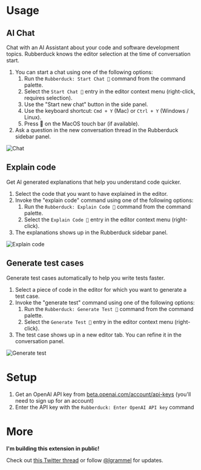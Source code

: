 # Usage

## AI Chat

Chat with an AI Assistant about your code and software development topics. Rubberduck knows the editor selection at the time of conversation start.

1. You can start a chat using one of the following options:
   1. Run the `Rubberduck: Start Chat 💬` command from the command palette.
   1. Select the `Start Chat 💬` entry in the editor context menu (right-click, requires selection).
   1. Use the "Start new chat" button in the side panel.
   1. Use the keyboard shortcut: `Cmd + Y` (Mac) or `Ctrl + Y` (Windows / Linux).
   1. Press 💬 on the MacOS touch bar (if available).
2. Ask a question in the new conversation thread in the Rubberduck sidebar panel.

![Chat](https://raw.githubusercontent.com/rubberduck-ai/rubberduck-vscode/main/app/vscode/asset/media/screenshot-start-chat.png)

## Explain code

Get AI generated explanations that help you understand code quicker.

1. Select the code that you want to have explained in the editor.
2. Invoke the "explain code" command using one of the following options:
   1. Run the `Rubberduck: Explain Code 💬` command from the command palette.
   1. Select the `Explain Code 💬` entry in the editor context menu (right-click).
3. The explanations shows up in the Rubberduck sidebar panel.

![Explain code](https://raw.githubusercontent.com/rubberduck-ai/rubberduck-vscode/main/app/vscode/asset/media/screenshot-code-explanation.png)

## Generate test cases

Generate test cases automatically to help you write tests faster.

1. Select a piece of code in the editor for which you want to generate a test case.
2. Invoke the "generate test" command using one of the following options:
   1. Run the `Rubberduck: Generate Test 💬` command from the command palette.
   1. Select the `Generate Test 💬` entry in the editor context menu (right-click).
3. The test case shows up in a new editor tab. You can refine it in the conversation panel.

![Generate test](https://raw.githubusercontent.com/rubberduck-ai/rubberduck-vscode/main/app/vscode/asset/media/screenshot-generate-test.gif)

# Setup

1. Get an OpenAI API key from [beta.openai.com/account/api-keys](https://beta.openai.com/account/api-keys) (you'll need to sign up for an account)
2. Enter the API key with the `Rubberduck: Enter OpenAI API key` command

# More

**I'm building this extension in public!**

Check out [this Twitter thread](https://twitter.com/lgrammel/status/1618546466678804481) or follow [@lgrammel](https://twitter.com/lgrammel) for updates.

